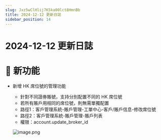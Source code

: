 ```yaml
---
slug: Jxz5wClHlij7K5ka00lct8HmnBb
title: 2024-12-12 更新日誌
sidebar_position: 14
---
```



# 2024-12-12 更新日誌


# 🎉 新功能

- 新增 HK 席位號的管理功能
    - 針對不同證券賬號，支持分別配置不同的 HK 席位號
    - 若所有賬戶用相同的席位號，則無需單獨配置
    - 路徑1：客戶管理系統-賬戶管理-工單中心-客戶/賬戶信息-修改席位號
    - 路徑2：客戶管理系統-賬戶管理-賬戶列表
    - 權限：account.update_broker_id

    ![image.png](/assets/cd03f1eda325786125ef5f6576f54abf.png)

